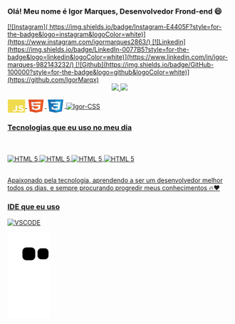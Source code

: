 ### Olá! Meu nome é Igor Marques, Desenvolvedor Frond-end 😄

<a target="_blank" href="[![Portfolio](https://img.shields.io/website-up-down-purple-red/http/monip.org.svg)](https://igormarqx.github.io)">
[![Instagram](	https://img.shields.io/badge/Instagram-E4405F?style=for-the-badge&logo=instagram&logoColor=white)](https://www.instagram.com/igormarques2863/)
[![Linkedin](https://img.shields.io/badge/LinkedIn-0077B5?style=for-the-badge&logo=linkedin&logoColor=white)](https://www.linkedin.com/in/igor-marques-982143232/)
[![Github](https://img.shields.io/badge/GitHub-100000?style=for-the-badge&logo=github&logoColor=white)](https://github.com/IgorMarqx)

<div align="center">
  <a href="https://github.com/IgorMarqx">
  <img height="150em" src="https://github-readme-stats.vercel.app/api?username=IgorMarqx&show_icons=true&theme=dracula&include_all_commits=true&count_private=true"/>
  <img height="150em" src="https://github-readme-stats.vercel.app/api/top-langs/?username=IgorMarqx&layout=compact&langs_count=7&theme=dracula"/>
</div>

<div style="display: inline_block"><br>
  <img align="center" alt="Igor-Js" height="30" width="40" src="https://raw.githubusercontent.com/devicons/devicon/master/icons/javascript/javascript-plain.svg">
  <img align="center" alt="Igor-HTML" height="30" width="40" src="https://raw.githubusercontent.com/devicons/devicon/master/icons/html5/html5-original.svg">
  <img align="center" alt="Igor-CSS" height="30" width="40" src="https://raw.githubusercontent.com/devicons/devicon/master/icons/css3/css3-original.svg">
  <img align="center" alt="Igor-CSS" height="50" width="60" src="https://cdn.jsdelivr.net/gh/devicons/devicon/icons/php/php-plain.svg" />

</div>

### Tecnologias que eu uso no meu dia

<div style="display:inline_block;"><br></br>
    <img align="center" alt="HTML 5" src="https://img.shields.io/badge/HTML5-E34F26?style=for-the-badge&logo=html5&logoColor=white">
    <img align="center" alt="HTML 5" src="https://img.shields.io/badge/CSS3-1572B6?style=for-the-badge&logo=css3&logoColor=white">
    <img align="center" alt="HTML 5" src="https://img.shields.io/badge/JavaScript-F7DF1E?style=for-the-badge&logo=javascript&logoColor=black">
    <img align="center" alt="HTML 5" src="https://img.shields.io/badge/PHP-777BB4?style=for-the-badge&logo=php&logoColor=white">
</div><br>

Apaixonado pela tecnologia, aprendendo a ser um desenvolvedor melhor todos os dias, e sempre procurando progredir meus conhecimentos 🔥❤️

### IDE que eu uso

![VSCODE](https://img.shields.io/badge/Visual_Studio-5C2D91?style=for-the-badge&logo=visual%20studio&logoColor=white)

  ![Snake animation](https://github.com/rafaballerini/rafaballerini/blob/output/github-contribution-grid-snake.svg)
